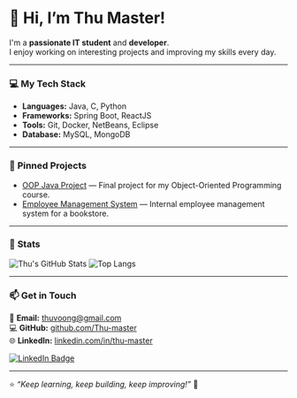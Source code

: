 # 👋 Hi, I’m Thu Master!

I'm a **passionate IT student** and **developer**.  
I enjoy working on interesting projects and improving my skills every day.

---

### 💻 **My Tech Stack**
- **Languages:** Java, C, Python  
- **Frameworks:** Spring Boot, ReactJS  
- **Tools:** Git, Docker, NetBeans, Eclipse  
- **Database:** MySQL, MongoDB  

---

### 🌟 **Pinned Projects**
- [OOP Java Project](https://github.com/Thu-master/OOP_Java_Project) — Final project for my Object-Oriented Programming course.  
- [Employee Management System](https://github.com/Thu-master/EmployeeManagement) — Internal employee management system for a bookstore.  

---

### 🚀 **Stats**

![Thu's GitHub Stats](https://github-readme-stats.vercel.app/api?username=Thu-master&show_icons=true&hide=prs,issues&title_color=6C63FF&icon_color=00C6FF&text_color=333333&bg_color=ffffff&border_color=DDDDDD)
![Top Langs](https://github-readme-stats.vercel.app/api/top-langs/?username=Thu-master&layout=compact&title_color=6C63FF&text_color=333333&bg_color=ffffff&border_color=DDDDDD)

---

### 📫 **Get in Touch**

📧 **Email:** [thuvoong@gmail.com](mailto:thuvoong@gmail.com)  
💻 **GitHub:** [github.com/Thu-master](https://github.com/Thu-master)  
🌐 **LinkedIn:** [linkedin.com/in/thu-master](https://linkedin.com/in/thu-master)

[![LinkedIn Badge](https://img.shields.io/badge/LinkedIn-Connect%20with%20me-6C63FF?logo=linkedin&logoColor=white&labelColor=00C6FF&style=for-the-badge)](https://linkedin.com/in/thu-master)

---

⭐ *“Keep learning, keep building, keep improving!”* 🚀
